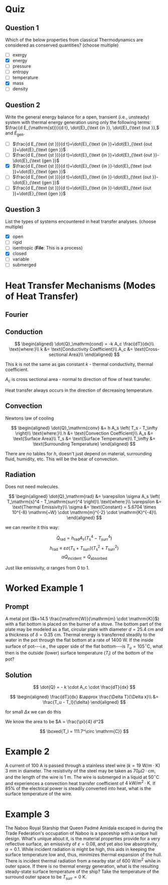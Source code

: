 # Quiz

## Question 1

Which of the below properties from classical Thermodynamics are
considered as conserved quantities? (choose multiple)

-   [ ] exergy
-   [x] energy
-   [ ] pressure
-   [ ] entropy
-   [ ] temperature
-   [x] mass
-   [ ] density

## Question 2

Write the general energy balance for a open, transient (i.e., unsteady)
system with thermal energy generation using only the following terms:
$\frac{d E_{\mathrm{st}}}{d t}, \dot{E}_{\text {in }}, \dot{E}_{\text {out }},$
and $\dot{E}_{\text {gen}}$.

-   [ ]
    $\frac{d E_{\text {st }}}{d t}=\dot{E}_{\text {in }}+\dot{E}_{\text {out }}+\dot{E}_{\text {gen }}$
-   [ ]
    $\frac{d E_{\text {st }}}{d t}=\dot{E}_{\text {in }}+\dot{E}_{\text {out }}-\dot{E}_{\text {gen }}$
-   [x]
    $\frac{d E_{\text {st }}}{d t}+\dot{E}_{\text {in }}-\dot{E}_{\text {out }}+\dot{E}_{\text {gen }}$
-   [ ]
    $\frac{d E_{\text {st }}}{d t}=\dot{E}_{\text {in }}-\dot{E}_{\text {out }}-\dot{E}_{\text {gen }}$
-   [ ]
    $\frac{d E_{\text {st }}}{d t}=\dot{E}_{\text {in }}-\dot{E}_{\text {out }}+\dot{E}_{\text {gen }}$

## Question 3

List the types of systems encountered in heat transfer analyses. (choose
multiple)

-   [x] open
-   [ ] rigid
-   [ ] isentropic (**File**: This is a process)
-   [x] closed
-   [ ] variable
-   [ ] submerged

# Heat Transfer Mechanisms (Modes of Heat Transfer)

## Fourier

## Conduction

$$
\begin{aligned}
    \dot{Q}_\mathrm{cond} = -k A_c \frac{dT}{dx}\\
    \text{where:}\\
    k &= \text{Conductivity Coefficient}\\
    A_c &= \text{Cross-sectional Area}\\
\end{aligned}
$$

This $k$ is not the same as gas constant $k$ - thermal conductivity,
thermal coefficient.

$A_c$ is cross sectional area - normal to direction of flow of heat
transfer.

Heat transfer always occurs in the direction of decreasing temperature.

## Convection

Newtons law of cooling

$$
\begin{aligned}
    \dot{Q}_\mathrm{conv} &= h A_s \left( T_s - T_\infty \right)\\
    \text{where:}\\
    h &= \text{Convection Coefficient}\\
    A_s &= \text{Surface Area}\\
    T_s &= \text{Surface Temperature}\\
    T_\infty &= \text{Surrounding Temperature}
\end{aligned}
$$

There are no tables for $h$, doesn't just depend on material,
surrounding fluid, humidity, etc. This will be the bear of convection.

## Radiation

Does not need molecules.

$$
\begin{aligned}
    \dot{Q}_\mathrm{rad} &= \varepsilon \sigma A_s \left( T_\mathrm{s}^4 - T_\mathrm{surr}^4 \right)\\
    \text{where:}\\
    \varepsilon &= \text{Thermal Emissivity}\\
    \sigma &= \text{Constant} = 5.6704 \times 10^{-8} \mathrm{~W} \cdot \mathrm{m}^{-2} \cdot \mathrm{K}^{-4}\\
\end{aligned}
$$

we can rewrite it this way:

$$
\dot{Q}_\mathrm{rad} = h_\text{rad} A_s \left( T_\mathrm{s}^4 - T_\mathrm{surr}^4 \right)
$$ $$
h_\text{rad} \equiv \varepsilon \sigma \left( T_\mathrm{s} + T_\mathrm{surr} \right) \left( T_\mathrm{s}^2 + T_\mathrm{surr}^2 \right)
$$ $$
\alpha \dot{Q}_\mathrm{incident} = \dot{Q}_\mathrm{absorbed}
$$

Just like emissivity, $\alpha$ ranges from 0 to 1.

# Worked Example 1

## Prompt

A metal pot ($k=14.5 \frac{\mathrm{W}}{\mathrm{m} \cdot \mathrm{K}}$)
with a flat bottom is placed on the burner of a stove. The bottom part
of the plate may be modeled as a flat, circular plate with diameter
$d=25.4 \mathrm{~cm}$ and a thickness of $\delta=0.35 \mathrm{~cm}$.
Thermal energy is transferred steadily to the water in the pot through
the flat bottom at a rate of $1400 \mathrm{~W}$. If the inside surface
of pot---i.e., the upper side of the flat bottom---is
$T_{u}=105^{\circ} \mathrm{C},$ what then is the outside (lower) surface
temperature $\left(T_{l}\right)$ of the bottom of the pot?

## Solution

$$
\dot{Q} = - k \cdot A_c \cdot \frac{dT}{dx}
$$

$$
\begin{aligned}
    \frac{dT}{dx} &\approx \frac{\Delta T}{\Delta x}\\
    &= \frac{T_u - T_l}{\delta}
\end{aligned}
$$

for small $\Delta x$ we can do this

We know the area to be $A = \frac{\pi}{4} d^2$

$$
\boxed{T_l = 111.7^\circ \mathrm{C}}
$$

# Example 2

A current of $100 \mathrm{~A}$ is passed through a stainless steel wire
($k=19 \mathrm{~W} / \mathrm{m} \cdot \mathrm{K}$) $3 \mathrm{~mm}$ in
diameter. The resistivity of the steel may be taken as
$70 \mu \Omega \cdot \mathrm{cm},$ and the length of the wire is
$1 \mathrm{~m}$. The wire is submerged in a liquid at
$50^{\circ} \mathrm{C}$ and experiences a convection heat transfer
coefficient of $4 \mathrm{~kW} / \mathrm{m}^{2} \cdot \mathrm{K}$. If
$85 \%$ of the electrical power is steadily converted into heat, what is
the surface temperature of the wire.

# Example 3

The Naboo Royal Starship that Queen Padmé Amidala escaped in during the
Trade Federation's occupation of Naboo is a spaceship with a unique hull
design. What's unique about it, is the material properties provide for a
very reflective surface, an emissivity of $\varepsilon=0.08$, and yet
also low absorptivity, $\alpha=0.1$. While incident radiation is might
be high, this aids in keeping the surface temperature low and, thus,
minimizes thermal expansion of the hull. There is incident thermal
radiation from a nearby star of $600 \mathrm{~W} / \mathrm{m}^{2}$ while
in outer space. If there is no thermal energy generation, what is the
resulting steady-state surface temperature of the ship? Take the
temperature of the surround outer space to be
$T_{\text{surr}} = 0 \mathrm{~K}$.
